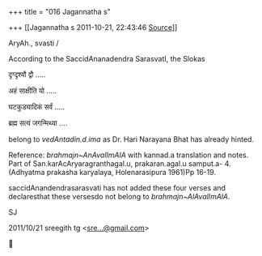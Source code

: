 +++
title = "016 Jagannatha s"

+++
[[Jagannatha s	2011-10-21, 22:43:46 [Source](https://groups.google.com/g/bvparishat/c/orXIOQwoATU)]]



AryAh., svasti /

According to the SaccidAnanadendra SarasvatI, the Slokas

दृग्दृश्यौ द्वौ .....

अहं साक्षीति यो .....

घटकुड्यादिकं सर्वं .....

ब्रह्म सत्यं जगन्मिथ्या ....

belong to *vedAntadin.d.ima* as Dr. Hari Narayana Bhat has already hinted.

Reference: *brahmajn\~AnAvalImAlA* with kannad.a translation and notes. Part of San.karAcAryaragranthagal.u, prakaran.agal.u samput.a- 4.(Adhyatma prakasha karyalaya, Holenarasipura 1961)Pp 16-19.

saccidAnandendrasarasvati has not added these four verses and
declaresthat these versesdo not belong to *brahmajn\~AlAvalImAlA*.

SJ  

  
  

2011/10/21 sreegith tg \<[sre...@gmail.com]()\>



